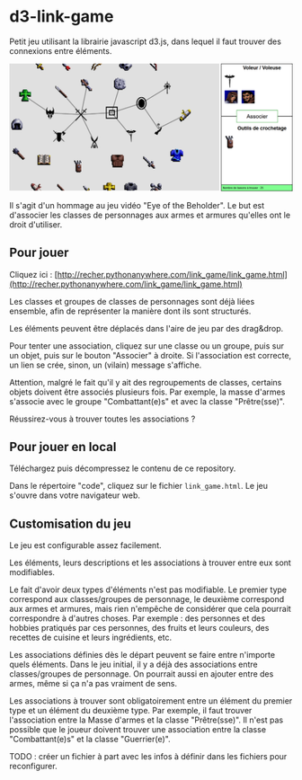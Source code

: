# d3-link-game

Petit jeu utilisant la librairie javascript d3.js, dans lequel il faut trouver des connexions entre éléments.

![screenshot_game.png](screenshot_game.png)

Il s'agit d'un hommage au jeu vidéo "Eye of the Beholder". Le but est d'associer les classes de personnages aux armes et armures qu'elles ont le droit d'utiliser.


## Pour jouer

Cliquez ici : [http://recher.pythonanywhere.com/link_game/link_game.html](http://recher.pythonanywhere.com/link_game/link_game.html)

Les classes et groupes de classes de personnages sont déjà liées ensemble, afin de représenter la manière dont ils sont structurés.

Les éléments peuvent être déplacés dans l'aire de jeu par des drag&drop.

Pour tenter une association, cliquez sur une classe ou un groupe, puis sur un objet, puis sur le bouton "Associer" à droite. Si l'association est correcte, un lien se crée, sinon, un (vilain) message s'affiche.

Attention, malgré le fait qu'il y ait des regroupements de classes, certains objets doivent être associés plusieurs fois. Par exemple, la masse d'armes s'associe avec le groupe "Combattant(e)s" et avec la classe "Prêtre(sse)".

Réussirez-vous à trouver toutes les associations ?


## Pour jouer en local

Téléchargez puis décompressez le contenu de ce repository.

Dans le répertoire "code", cliquez sur le fichier `link_game.html`. Le jeu s'ouvre dans votre navigateur web.


## Customisation du jeu

Le jeu est configurable assez facilement.

Les éléments, leurs descriptions et les associations à trouver entre eux sont modifiables.

Le fait d'avoir deux types d'éléments n'est pas modifiable. Le premier type correspond aux classes/groupes de personnage, le deuxième correspond aux armes et armures, mais rien n'empêche de considérer que cela pourrait correspondre à d'autres choses. Par exemple : des personnes et des hobbies pratiqués par ces personnes, des fruits et leurs couleurs, des recettes de cuisine et leurs ingrédients, etc.

Les associations définies dès le départ peuvent se faire entre n'importe quels éléments. Dans le jeu initial, il y a déjà des associations entre classes/groupes de personnage. On pourrait aussi en ajouter entre des armes, même si ça n'a pas vraiment de sens.

Les associations à trouver sont obligatoirement entre un élément du premier type et un élément du deuxième type. Par exemple, il faut trouver l'association entre la Masse d'armes et la classe "Prêtre(sse)". Il n'est pas possible que le joueur doivent trouver une association entre la classe "Combattant(e)s" et la classe "Guerrier(e)".

TODO : créer un fichier à part avec les infos à définir dans les fichiers pour reconfigurer.

